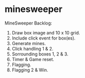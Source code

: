 # minesweeper
MineSweeper 
Backlog:
1. Draw box image and 10 x 10 grid.
2. Include click event for box(es).
3. Generate mines.
4. Click handling 1 & 2.
5. Sorrounding boxes 1, 2 & 3.
6. Timer & Game reset.
7. Flagging.
8. Flagging 2 & Win.
